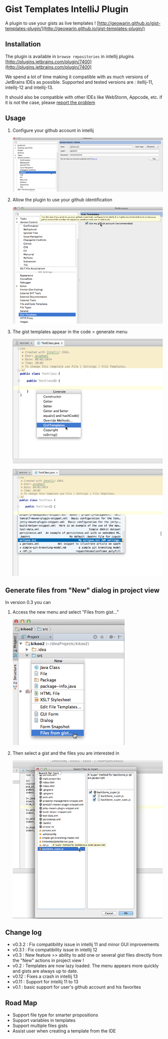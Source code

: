 # Gist Templates IntelliJ Plugin

A plugin to use your gists as live templates !
[http://geowarin.github.io/gist-templates-plugin/](http://geowarin.github.io/gist-templates-plugin/)

## Installation

The plugin is available in `browse repositories` in intellij plugins
[http://plugins.jetbrains.com/plugin/7400](http://plugins.jetbrains.com/plugin/7400)

We spend a lot of time making it compatible with as much versions of JetBrains IDEs as possible.
Supported and tested versions are : itellij-11, intellij-12 and intellij-13.

It should also be compatible with other IDEs like WebStorm, Appcode, etc. if it is not the case, please [report the problem](https://github.com/geowarin/gist-templates-plugin/issues)

## Usage

1. Configure your github account in intellij

	![image](/images/github-settings.png)

2. Allow the plugin to use your github identification

	![image](/images/plugin-settings.png)

3. The gist templates appear in the code > generate menu

	![image](/images/generate.png)

	![image](/images/templates.png)

## Generate files from "New" dialog in project view

In version 0.3 you can

1. Access the new menu and select "Files from gist..."

	![image](/images/generateProject.png)

2. Then select a gist and the files you are interested in

	![image](/images/generateProject-2.png)

## Change log

* v0.3.2 : Fix compatibility issue in intellij 11 and minor GUI improvements
* v0.3.1 : Fix compatibility issue in intellij 12
* v0.3 : New feature >> ability to add one or several gist files directly from the "New" actions in project view !
* v0.2 : Templates are now lazy loaded. The menu appears more quickly and gists are always up to date.
* v0.12 : Fixes a crash in intellij 13
* v0.11 : Support for intellij 11 to 13
* v0.1 : basic support for user's github account and his favorites


## Road Map

* Support file type for smarter propositions
* Support variables in templates
* Support multiple files gists
* Assist user when creating a template from the IDE